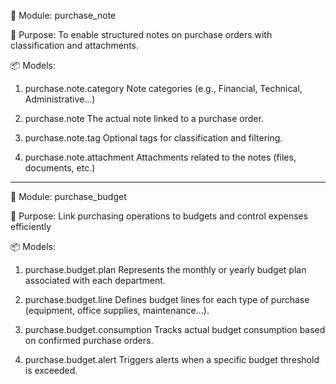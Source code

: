 🧩 Module: purchase_note

🎯 Purpose:
To enable structured notes on purchase orders with classification and attachments.

📦 Models:
1. purchase.note.category
Note categories (e.g., Financial, Technical, Administrative…)

2. purchase.note
The actual note linked to a purchase order.

3. purchase.note.tag
Optional tags for classification and filtering.
4. purchase.note.attachment
Attachments related to the notes (files, documents, etc.)
------------------------------------------------------------------------------------------------------------
🧩 Module: purchase_budget

🎯 Purpose:
Link purchasing operations to budgets and control expenses efficiently

📦 Models:
1. purchase.budget.plan
Represents the monthly or yearly budget plan associated with each department.

2. purchase.budget.line
Defines budget lines for each type of purchase (equipment, office supplies, maintenance...).

3. purchase.budget.consumption
Tracks actual budget consumption based on confirmed purchase orders.

4. purchase.budget.alert
Triggers alerts when a specific budget threshold is exceeded.

